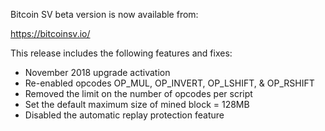 Bitcoin SV beta version is now available from:

  <https://bitcoinsv.io/>

This release includes the following features and fixes:
 - November 2018 upgrade activation
 - Re-enabled opcodes OP_MUL, OP_INVERT, OP_LSHIFT, & OP_RSHIFT
 - Removed the limit on the number of opcodes per script
 - Set the default maximum size of mined block = 128MB
 - Disabled the automatic replay protection feature
